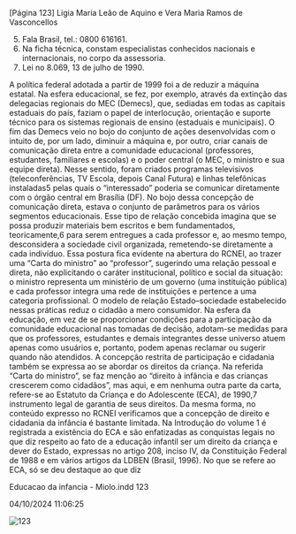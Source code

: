 [Página 123]
Ligia Maria Leão de Aquino e Vera Maria Ramos de Vasconcellos

5. Fala Brasil, tel.: 0800 616161.
6. Na ficha técnica, constam especialistas
conhecidos nacionais e internacionais,
no corpo da assessoria.
7. Lei no 8.069, 13 de julho de 1990.

A política federal adotada a partir de 1999 foi a de reduzir a máquina estatal. Na esfera educacional, se fez, por exemplo, através da
extinção das delegacias regionais do MEC (Demecs), que, sediadas em
todas as capitais estaduais do país, faziam o papel de interlocução,
orientação e suporte técnico para os sistemas regionais de ensino (estaduais e municipais). O fim das Demecs veio no bojo do conjunto de
ações desenvolvidas com o intuito de, por um lado, diminuir a máquina e, por outro, criar canais de comunicação direta entre a comunidade educacional (professores, estudantes, familiares e escolas) e o
poder central (o MEC, o ministro e sua equipe direta). Nesse sentido,
foram criados programas televisivos (teleconferências, TV Escola, depois Canal Futura) e linhas telefônicas instaladas5 pelas quais o “interessado” poderia se comunicar diretamente com o órgão central em
Brasília (DF).
No bojo dessa concepção de comunicação direta, estava o conjunto
de parâmetros para os vários segmentos educacionais. Esse tipo de relação concebida imagina que se possa produzir materiais bem escritos
e bem fundamentados, teoricamente,6 para serem entregues a cada
professor e, ao mesmo tempo, desconsidera a sociedade civil organizada, remetendo-se diretamente a cada indivíduo. Essa postura fica
evidente na abertura do RCNEI, ao trazer uma “Carta do ministro” ao
“professor”, sugerindo uma relação pessoal e direta, não explicitando
o caráter institucional, político e social da situação: o ministro representa um ministério de um governo (uma instituição pública) e cada
professor integra uma rede de instituições e pertence a uma categoria
profissional.
O modelo de relação Estado–sociedade estabelecido nessas práticas reduz o cidadão a mero consumidor. Na esfera da educação, em
vez de se proporcionar condições para a participação da comunidade
educacional nas tomadas de decisão, adotam-se medidas para que os
professores, estudantes e demais integrantes desse universo atuem
apenas como usuários e, portanto, podem apenas reclamar ou sugerir
quando não atendidos.
A concepção restrita de participação e cidadania também se expressa ao se abordar os direitos da criança. Na referida “Carta do ministro”, se faz menção ao “direito à infância e das crianças crescerem
como cidadãos”, mas aqui, e em nenhuma outra parte da carta, refere-se ao Estatuto da Criança e do Adolescente (ECA), de 1990,7 instrumento legal de garantia de seus direitos.
Da mesma forma, no conteúdo expresso no RCNEI verificamos que a
concepção de direito e cidadania da infância é bastante limitada. Na Introdução do volume 1 é registrada a existência do ECA e são enfatizadas
as conquistas legais no que diz respeito ao fato de a educação infantil
ser um direito da criança e dever do Estado, expressas no artigo 208,
inciso IV, da Constituição Federal de 1988 e em vários artigos da LDBEN
(Brasil, 1996). No que se refere ao ECA, só se deu destaque ao que diz


Educacao da infancia - Miolo.indd 123

04/10/2024 11:06:25

![123](./img/page_123-01.jpg)
